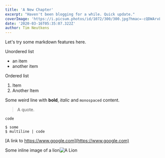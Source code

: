 ```yaml
---
title: 'A New Chapter'
excerpt: "Haven't been blogging for a while. Quick update."
coverImage: 'https://i.picsum.photos/id/1072/300/300.jpg?hmac=-cQDWArvLRB9rrmMvGpluNzMjvb_IWYgby4f62IH5Xw'
date: '2020-03-16T05:35:07.322Z'
author: Tim Neutkens
---
```


Let's try some markdown features here.

Unordered list
* an item
* another item

Ordered list
1. Item
2. Another Item

Some weird line with **bold**, _italic_ and `monospaced` content.

> A quote.

`code`

```
$ some
$ multiline | code
```

[A link to https://www.google.com](https://www.google.com)

Some inline image of a lion![A Lion](https://i.picsum.photos/id/1074/64/64.jpg?hmac=UqHMCrrAb3VqYKlJwnFMf062oLbr2shx2avUP8kb6ps "Lion Image")
